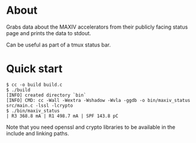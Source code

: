 # About

Grabs data about the MAXIV accelerators from their publicly facing status page and prints the data to stdout.

Can be useful as part of a tmux status bar.

# Quick start
```console
$ cc -o build build.c
$ ./build
[INFO] created directory `bin`
[INFO] CMD: cc -Wall -Wextra -Wshadow -Wvla -ggdb -o bin/maxiv_status src/main.c -lssl -lcrypto
$ ./bin/maxiv_status
| R3 368.8 mA | R1 498.7 mA | SPF 143.8 pC
```

Note that you need openssl and crypto libraries to be available in the include and linking paths.


